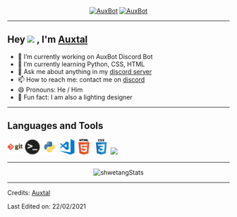 <p align="center">
	<a href="https://github.com/AuxBot-Python"><img src="https://komarev.com/ghpvc/?username=AuxBot-Python" alt="AuxBot" /></a>
	<a href="https://top.gg/bot/701301497501188169"><img src="https://top.gg/api/widget/servers/701301497501188169.svg" alt="AuxBot" /></a>
</p>

---

<h2>Hey <img src="https://media.giphy.com/media/hvRJCLFzcasrR4ia7z/giphy.gif" width="25px"> , I'm <a href="https://github.com/AuxBot-Python">Auxtal</a></h2>

- 🔭 I’m currently working on AuxBot Discord Bot
- 🌱 I’m currently learning Python, CSS, HTML
- 💬 Ask me about anything in my [discord server](https://www.auxbot.xyz/support)
- 📫 How to reach me: contact me on [discord](https://discord.com/users/327745755789918208)
- 😄 Pronouns: He / Him
- 📑 Fun fact: I am also a lighting designer

---

<h2>Languages and Tools</h2>

<code><img height="35rem" src="https://raw.githubusercontent.com/github/explore/80688e429a7d4ef2fca1e82350fe8e3517d3494d/topics/git/git.png"></code>
<code><img height="35rem" src="https://raw.githubusercontent.com/github/explore/80688e429a7d4ef2fca1e82350fe8e3517d3494d/topics/terminal/terminal.png"></code>
<code><img height="35rem" src="https://raw.githubusercontent.com/github/explore/80688e429a7d4ef2fca1e82350fe8e3517d3494d/topics/python/python.png"></code>
<code><img alt="Visual Studio Code" height="35rem" src="https://raw.githubusercontent.com/github/explore/80688e429a7d4ef2fca1e82350fe8e3517d3494d/topics/visual-studio-code/visual-studio-code.png" /></code>
<code><img alt="HTML5" height="35rem" src="https://raw.githubusercontent.com/github/explore/80688e429a7d4ef2fca1e82350fe8e3517d3494d/topics/html/html.png" /></code>
<code><img alt="CSS3" height="35rem" src="https://raw.githubusercontent.com/github/explore/80688e429a7d4ef2fca1e82350fe8e3517d3494d/topics/css/css.png" /></code>
<code><img height="35rem" src="https://img.icons8.com/color/2x/bootstrap.png" /></code>

---

<p align="center">
  <img src="https://github-readme-stats.vercel.app/api?username=AuxBot-Python&theme=dark&show_icons=true" alt="shwetangStats" />  
  <br />
</p>

---

Credits: [Auxtal](https://github.com/AuxBot-Python)

Last Edited on: 22/02/2021
